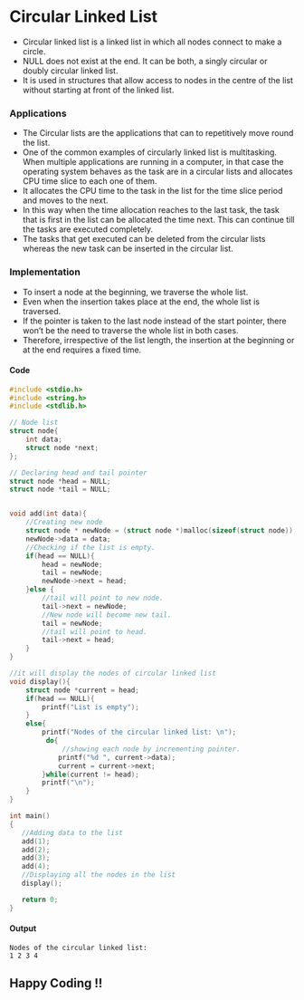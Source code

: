 # Circular Linked List

- Circular linked list is a linked list in which all nodes connect to make a circle. 
- NULL does not exist at the end. It can be both, a singly circular or doubly circular linked list. 
- It is used in structures that allow access to nodes in the centre of the list without starting at front of the linked list.

### Applications

- The Circular lists are the applications that can to repetitively move round the list. 
- One of the common examples of circularly linked list is multitasking. When multiple applications are running in a computer, in that case the operating system behaves as the task are in a circular lists and allocates CPU time slice to each one of them. 
- It allocates the CPU time to the task in the list for the time slice period and moves to the next. 
- In this way when the time allocation reaches to the last task, the task that is first in the list can be allocated the time next. This can continue till the tasks are executed completely. 
- The tasks that get executed can be deleted from the circular lists whereas the new task can be inserted in the circular list.

### Implementation

- To insert a node at the beginning, we traverse the whole list. 
- Even when the insertion takes place at the end, the whole list is traversed. 
- If the pointer is taken to the last node instead of the start pointer, there won’t be the need to traverse the whole list in both cases. 
- Therefore, irrespective of the list length, the insertion at the beginning or at the end requires a fixed time.

#### Code

```cpp
#include <stdio.h>
#include <string.h>
#include <stdlib.h>

// Node list
struct node{
    int data;
    struct node *next;
};

// Declaring head and tail pointer
struct node *head = NULL;
struct node *tail = NULL;


void add(int data){
    //Creating new node
    struct node * newNode = (struct node *)malloc(sizeof(struct node));
    newNode->data = data;
    //Checking if the list is empty.
    if(head == NULL){
        head = newNode;
        tail = newNode;
        newNode->next = head;
    }else {
        //tail will point to new node.
        tail->next = newNode;
        //New node will become new tail.
        tail = newNode;
        //tail will point to head.
        tail->next = head;
    }
}

//it will display the nodes of circular linked list
void display(){
    struct node *current = head;
    if(head == NULL){
        printf("List is empty");
    }
    else{
        printf("Nodes of the circular linked list: \n");
         do{
             //showing each node by incrementing pointer.
            printf("%d ", current->data);
            current = current->next;
        }while(current != head);
        printf("\n");
    }
}

int main()
{
   //Adding data to the list
   add(1);
   add(2);
   add(3);
   add(4);
   //Displaying all the nodes in the list
   display();

   return 0;
}
```
#### Output

```
Nodes of the circular linked list: 
1 2 3 4 
```

## Happy Coding !!
